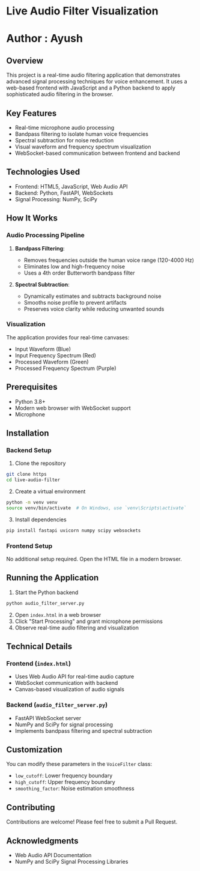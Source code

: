 # Live Audio Filter Visualization
# Author : Ayush 

## Overview
This project is a real-time audio filtering application that demonstrates advanced signal processing techniques for voice enhancement. It uses a web-based frontend with JavaScript and a Python backend to apply sophisticated audio filtering in the browser.

## Key Features
- Real-time microphone audio processing
- Bandpass filtering to isolate human voice frequencies
- Spectral subtraction for noise reduction
- Visual waveform and frequency spectrum visualization
- WebSocket-based communication between frontend and backend

## Technologies Used
- Frontend: HTML5, JavaScript, Web Audio API
- Backend: Python, FastAPI, WebSockets
- Signal Processing: NumPy, SciPy

## How It Works

### Audio Processing Pipeline
1. **Bandpass Filtering**: 
   - Removes frequencies outside the human voice range (120-4000 Hz)
   - Eliminates low and high-frequency noise
   - Uses a 4th order Butterworth bandpass filter

2. **Spectral Subtraction**:
   - Dynamically estimates and subtracts background noise
   - Smooths noise profile to prevent artifacts
   - Preserves voice clarity while reducing unwanted sounds

### Visualization
The application provides four real-time canvases:
- Input Waveform (Blue)
- Input Frequency Spectrum (Red)
- Processed Waveform (Green)
- Processed Frequency Spectrum (Purple)

## Prerequisites
- Python 3.8+
- Modern web browser with WebSocket support
- Microphone

## Installation

### Backend Setup
1. Clone the repository
```bash
git clone https
cd live-audio-filter
```

2. Create a virtual environment
```bash
python -m venv venv
source venv/bin/activate  # On Windows, use `venv\Scripts\activate`
```

3. Install dependencies
```bash
pip install fastapi uvicorn numpy scipy websockets
```

### Frontend Setup
No additional setup required. Open the HTML file in a modern browser.

## Running the Application

1. Start the Python backend
```bash
python audio_filter_server.py
```

2. Open `index.html` in a web browser
3. Click "Start Processing" and grant microphone permissions
4. Observe real-time audio filtering and visualization

## Technical Details

### Frontend (`index.html`)
- Uses Web Audio API for real-time audio capture
- WebSocket communication with backend
- Canvas-based visualization of audio signals

### Backend (`audio_filter_server.py`)
- FastAPI WebSocket server
- NumPy and SciPy for signal processing
- Implements bandpass filtering and spectral subtraction

## Customization
You can modify these parameters in the `VoiceFilter` class:
- `low_cutoff`: Lower frequency boundary
- `high_cutoff`: Upper frequency boundary
- `smoothing_factor`: Noise estimation smoothness


## Contributing
Contributions are welcome! Please feel free to submit a Pull Request.

## Acknowledgments
- Web Audio API Documentation
- NumPy and SciPy Signal Processing Libraries
